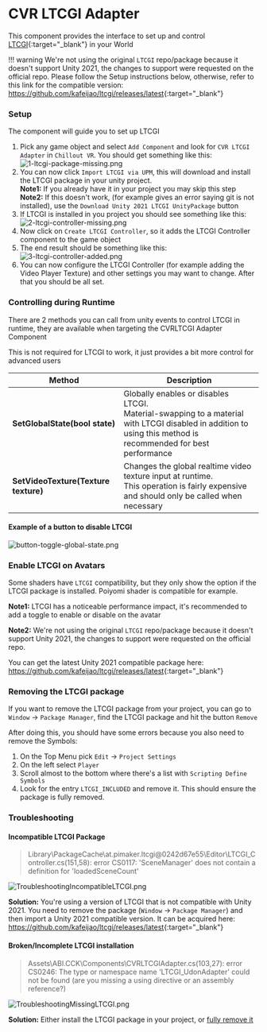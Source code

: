 # CVR LTCGI Adapter <div class="whitelisted" data-list="W"></div>

This component provides the interface to set up and control [LTCGI](<https://ltcgi.dev/>){:target="_blank"} in your
World

!!! warning
    We're not using the original `LTCGI` repo/package because it doesn't support Unity 2021, the changes to support were requested on the official repo. Please follow the Setup instructions below, otherwise, refer to this link for the compatible version: <https://github.com/kafeijao/ltcgi/releases/latest>{:target="_blank"}

### Setup

The component will guide you to set up LTCGI

1. Pick any game object and select `Add Component` and look for `CVR LTCGI Adapter` in `Chillout VR`. You should get
   something like this:<br>![1-ltcgi-package-missing.png](images/ltcgi-adapter/1-ltcgi-package-missing.png)
2. You can now click `Import LTCGI via UPM`, this will download and install the LTCGI package in your unity project.<br>
   **Note1:** If you already have it in your project you may skip this step<br>
   **Note2:** If this doesn't work, (for example gives an error saying git is not installed), use
   the `Download Unity 2021 LTCGI UnityPackage` button
3. If LTCGI is installed in you project you should see something like
   this:<br>![2-ltcgi-controller-missing.png](images/ltcgi-adapter/2-ltcgi-controller-missing.png)
4. Now click on `Create LTCGI Controller`, so it adds the LTCGI Controller component to the game object
5. The end result should be something like
   this:<br>![3-ltcgi-controller-added.png](images/ltcgi-adapter/3-ltcgi-controller-added.png)
6. You can now configure the LTCGI Controller (for example adding the Video Player Texture) and other settings you may
   want to change. After that you should be all set.

### Controlling during Runtime

There are 2 methods you can call from unity events to control LTCGI in runtime, they are available when targeting the
CVRLTCGI Adapter Component

This is not required for LTCGI to work, it just provides a bit more control for advanced users

| Method                               | Description                                                                                                                                                     |
|--------------------------------------|-----------------------------------------------------------------------------------------------------------------------------------------------------------------|
| **SetGlobalState(bool state)**       | Globally enables or disables LTCGI.<br>Material-swapping to a material with LTCGI disabled in addition to using this method is recommended for best performance |
| **SetVideoTexture(Texture texture)** | Changes the global realtime video texture input at runtime.<br>This operation is fairly expensive and should only be called when necessary                      |

#### Example of a button to disable LTCGI

![button-toggle-global-state.png](images/ltcgi-adapter/button-toggle-global-state.png)

### Enable LTCGI on Avatars

Some shaders have `LTCGI` compatibility, but they only show the option if the LTCGI package is installed. Poiyomi shader
is compatible for example.

**Note1:** LTCGI has a noticeable performance impact, it's recommended to add a toggle to enable or disable on the
avatar

**Note2:** We're not using the original `LTCGI` repo/package because it doesn't support Unity 2021, the changes to
support were requested on the official repo.

You can get the latest Unity 2021 compatible package
here: <https://github.com/kafeijao/ltcgi/releases/latest>{:target="_blank"}

### Removing the LTCGI package

If you want to remove the LTCGI package from your project, you can go to `Window` -> `Package Manager`, find the LTCGI
package and hit the button `Remove`

After doing this, you should have some errors because you also need to remove the Symbols:

1. On the Top Menu pick `Edit` -> `Project Settings`
2. On the left select `Player`
3. Scroll almost to the bottom where there's a list with `Scripting Define Symbols`
4. Look for the entry `LTCGI_INCLUDED` and remove it. This should ensure the package is fully removed.

### Troubleshooting

#### Incompatible LTCGI Package

> Library\PackageCache\at.pimaker.ltcgi@0242d67e55\Editor\LTCGI_Controller.cs(151,58): error CS0117: 'SceneManager' does
> not contain a definition for 'loadedSceneCount'

![TroubleshootingIncompatibleLTCGI.png](images/ltcgi-adapter/TroubleshootingIncompatibleLTCGI.png)

**Solution:** You're using a version of LTCGI that is not compatible with Unity 2021. You need to remove the
package (`Window` -> `Package Manager`) and then import a Unity 2021 compatible version. It can be acquired
here: <https://github.com/kafeijao/ltcgi/releases/latest>{:target="_blank"}

#### Broken/Incomplete LTCGI installation

> Assets\ABI.CCK\Components\CVRLTCGIAdapter.cs(103,27): error CS0246: The type or namespace name 'LTCGI_UdonAdapter'
> could not be found (are you missing a using directive or an assembly reference?)

![TroubleshootingMissingLTCGI.png](images/ltcgi-adapter/TroubleshootingMissingLTCGI.png)

**Solution:** Either install the LTCGI package in your project, or [fully remove it](#removing-the-ltcgi-package)

